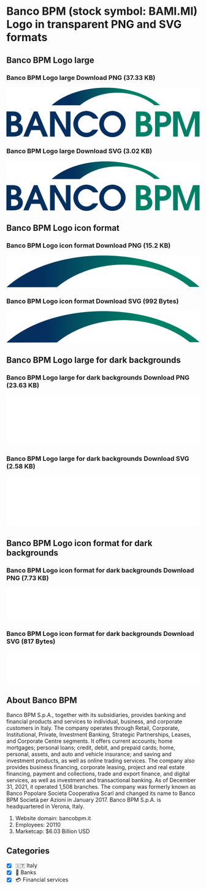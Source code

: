 # Banco BPM (stock symbol: BAMI.MI) Logo in transparent PNG and SVG formats

## Banco BPM Logo large

### Banco BPM Logo large Download PNG (37.33 KB)

![Banco BPM Logo large Download PNG (37.33 KB)](/img/orig/BAMI.MI_BIG-5cf7eb5c.png)

### Banco BPM Logo large Download SVG (3.02 KB)

![Banco BPM Logo large Download SVG (3.02 KB)](/img/orig/BAMI.MI_BIG-3d1d6867.svg)

## Banco BPM Logo icon format

### Banco BPM Logo icon format Download PNG (15.2 KB)

![Banco BPM Logo icon format Download PNG (15.2 KB)](/img/orig/BAMI.MI-26515275.png)

### Banco BPM Logo icon format Download SVG (992 Bytes)

![Banco BPM Logo icon format Download SVG (992 Bytes)](/img/orig/BAMI.MI-7e52bc72.svg)

## Banco BPM Logo large for dark backgrounds

### Banco BPM Logo large for dark backgrounds Download PNG (23.63 KB)

![Banco BPM Logo large for dark backgrounds Download PNG (23.63 KB)](/img/orig/BAMI.MI_BIG.D-642b13e3.png)

### Banco BPM Logo large for dark backgrounds Download SVG (2.58 KB)

![Banco BPM Logo large for dark backgrounds Download SVG (2.58 KB)](/img/orig/BAMI.MI_BIG.D-272333e5.svg)

## Banco BPM Logo icon format for dark backgrounds

### Banco BPM Logo icon format for dark backgrounds Download PNG (7.73 KB)

![Banco BPM Logo icon format for dark backgrounds Download PNG (7.73 KB)](/img/orig/BAMI.MI.D-f8f9bc4a.png)

### Banco BPM Logo icon format for dark backgrounds Download SVG (817 Bytes)

![Banco BPM Logo icon format for dark backgrounds Download SVG (817 Bytes)](/img/orig/BAMI.MI.D-46789b38.svg)

## About Banco BPM

Banco BPM S.p.A., together with its subsidiaries, provides banking and financial products and services to individual, business, and corporate customers in Italy. The company operates through Retail, Corporate, Institutional, Private, Investment Banking, Strategic Partnerships, Leases, and Corporate Centre segments. It offers current accounts; home mortgages; personal loans; credit, debit, and prepaid cards; home, personal, assets, and auto and vehicle insurance; and saving and investment products, as well as online trading services. The company also provides business financing, corporate leasing, project and real estate financing, payment and collections, trade and export finance, and digital services, as well as investment and transactional banking. As of December 31, 2021, it operated 1,508 branches. The company was formerly known as Banco Popolare Societa Cooperativa Scarl and changed its name to Banco BPM Società per Azioni in January 2017. Banco BPM S.p.A. is headquartered in Verona, Italy.

1. Website domain: bancobpm.it
2. Employees: 20110
3. Marketcap: $6.03 Billion USD


## Categories
- [x] 🇮🇹 Italy
- [x] 🏦 Banks
- [x] 💳 Financial services
